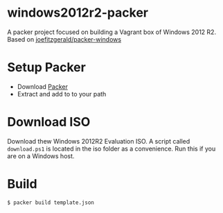 # windows2012r2-packer
A packer project focused on building a Vagrant box of Windows 2012 R2. Based on [joefitzgerald/packer-windows](https://github.com/joefitzgerald/packer-windows)

# Setup Packer
* Download [Packer](https://www.packer.io)
* Extract and add to to your path

# Download ISO
Download thew Windows 2012R2 Evaluation ISO. A script called `download.ps1` is located in the iso folder as a convenience. Run this if you are on a Windows host.

# Build
```bash
$ packer build template.json
```
